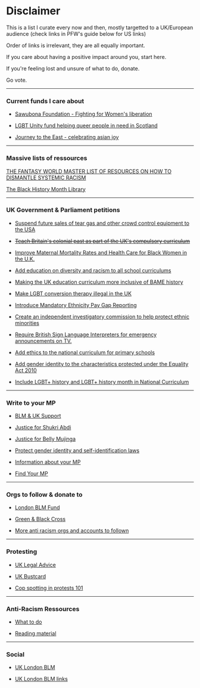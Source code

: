 # Disclaimer

This is a list I curate every now and then, mostly targetted to a UK/European audience (check links in PFW's guide below for US links)

Order of links is irrelevant, they are all equally important.

If you care about having a positive impact around you, start here.

If you're feeling lost and unsure of what to do, donate.

Go vote.

***

### Current funds I care about

- [Sawubona Foundation - Fighting for Women's liberation](https://uk.gofundme.com/f/sawubona-support-of-endsars)

- [LGBT Unity fund helping queer people in need in Scotland](https://uk.gofundme.com/f/lgbt-unity-fundraiser)

- [Journey to the East - celebrating asian joy](https://www.gofundme.com/f/r3mkx-journey-to-the-east)

***

### Massive lists of ressources

[THE FANTASY WORLD MASTER LIST OF RESOURCES ON HOW TO DISMANTLE SYSTEMIC RACISM](http://pfw.guide/)

[The Black History Month Library](https://drive.google.com/drive/u/0/folders/0Bz011IF2Pu9TUWIxVWxybGJ1Ync?fbclid=IwAR068hE62bhySljsOF-pS8ZNGWA_unlgekMeLI3m5h3IGXq2a5fpWcMXMtM)

***

### UK Government & Parliament petitions

- [Suspend future sales of tear gas and other crowd control equipment to the USA](https://petition.parliament.uk/petitions/324208)

- ~~[Teach Britain's colonial past as part of the UK's compulsory curriculum](https://petition.parliament.uk/petitions/324092)~~

- [Improve Maternal Mortality Rates and Health Care for Black Women in the U.K.](https://petition.parliament.uk/petitions/301079)

- [Add education on diversity and racism to all school curriculums](https://petition.parliament.uk/petitions/323808)

- [Making the UK education curriculum more inclusive of BAME history](https://petition.parliament.uk/petitions/323961)

- [Make LGBT conversion therapy illegal in the UK](https://petition.parliament.uk/petitions/300976)

- [Introduce Mandatory Ethnicity Pay Gap Reporting](https://petition.parliament.uk/petitions/300105)

- [Create an independent investigatory commission to help protect ethnic minorities](https://petition.parliament.uk/petitions/323867)

- [Require British Sign Language Interpreters for emergency announcements on TV.](https://petition.parliament.uk/petitions/301461)

- [Add ethics to the national curriculum for primary schools](https://petition.parliament.uk/petitions/324194)

- [Add gender identity to the characteristics protected under the Equality Act 2010](https://petition.parliament.uk/petitions/301138)

- [Include LGBT+ history and LGBT+ history month in National Curriculum](https://petition.parliament.uk/petitions/303195)

***

### Write to your MP

- [BLM & UK Support](https://docs.google.com/document/d/1P7owSv_blKdVaAzII-ySKpk1Vo7w2c_mpE4wUSmRPBQ/edit?usp=sharing)

- [Justice for Shukri Abdi](https://docs.google.com/document/d/1xE9MBia5knSDxxxLGXwsCpi8ok4FUY2iOX9tybruioc/edit?usp=sharing)

- [Justice for Belly Mujinga](https://docs.google.com/document/d/1P7owSv_blKdVaAzII-ySKpk1Vo7w2c_mpE4wUSmRPBQ/edit?usp=sharing)

- [Protect gender identity and self-identification laws](https://docs.google.com/document/d/1GxAZ22nOufZ-NcSE1qMLQNrC_zx-o8NjgJ_MV7W4oBU/edit?fbclid=IwAR3_6ygz7FwcCNcOGaucLMRE5Qu5coSUfaTqrlZDvkiz1fE1M88bplQSss4)

- [Information about your MP](https://www.theyworkforyou.com/)

- [Find Your MP](https://members.parliament.uk/constituencies/)

***

### Orgs to follow & donate to

- [London BLM Fund](https://www.gofundme.com/f/ldn-blm-fund)

- [Green & Black Cross](https://greenandblackcross.org/get-involved/donate/)

- [More anti racism orgs and accounts to follown](https://docs.google.com/document/d/1yyzkmzVjt-fiidV5XIG723DAj4Dib9V3mcmMwFsAvbc/edit?usp=sharing)

***

### Protesting

- [UK Legal Advice](https://greenandblackcross.org/guides/key-advice/)

- [UK Bustcard](https://greenandblackcross.org/bustcard/london/)

- [Cop spotting in protests 101](https://docs.google.com/document/d/11v-2VM8QOM4WoSx7oHkycCSiC2AvF5Vz-2iXGxP6PZc/edit?usp=sharing)

***

### Anti-Racism Ressources

- [What to do](https://docs.google.com/document/d/1zh6reFJWkZRGBL5iIezTfA2tkKBB3X9JcMh2QYT8tWk/edit?usp=sharing)

- [Reading material](https://docs.google.com/document/d/1kwDGZFH2-jFr4xZ2ynxQkihYwIVh_uZlp1-Q73uXzso/edit?usp=sharing)

***


### Social

- [UK London BLM](https://www.instagram.com/ldnblm/)

- [UK London BLM links](https://linktr.ee/LDNBLM)
